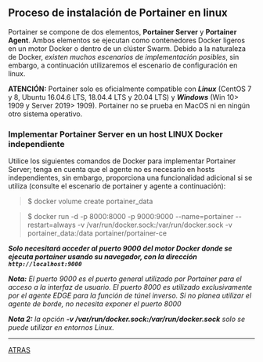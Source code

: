 ## Proceso de instalación de Portainer en linux

Portainer se compone de dos elementos, **Portainer Server** y **Portainer Agent**. Ambos elementos se ejecutan como contenedores Docker ligeros en un motor Docker o dentro de un clúster Swarm. Debido a la naturaleza de Docker, *existen muchos escenarios de implementación posibles*, sin embargo, a continuación utilizaremos el escenario de configuración en linux.

**ATENCIÓN:** Portainer solo es oficialmente compatible con ***Linux*** (CentOS 7 y 8, Ubuntu 16.04.6 LTS, 18.04.4 LTS y 20.04 LTS) y ***Windows*** (Win 10> 1909 y Server 2019> 1909). Portainer no se prueba en MacOS ni en ningún otro sistema operativo. 


### Implementar Portainer Server en un host LINUX Docker independiente

Utilice los siguientes comandos de Docker para implementar Portainer Server; tenga en cuenta que el agente no es necesario en hosts independientes, sin embargo, proporciona una funcionalidad adicional si se utiliza (consulte el escenario de portainer y agente a continuación): 

>$ docker volume create portainer_data

>$ docker run -d -p 8000:8000 -p 9000:9000 --name=portainer --restart=always -v /var/run/docker.sock:/var/run/docker.sock -v portainer_data:/data portainer/portainer-ce

***Solo necesitará acceder al puerto 9000 del motor Docker donde se ejecuta portainer usando su navegador, con la dirección `http://localhost:9000`***

***Nota:*** *El puerto 9000 es el puerto general utilizado por Portainer para el acceso a la interfaz de usuario. El puerto 8000 es utilizado exclusivamente por el agente EDGE para la función de túnel inverso. Si no planea utilizar el agente de borde, no necesita exponer el puerto 8000*

***Nota 2:*** *la opción* ***-v /var/run/docker.sock:/var/run/docker.sock*** *solo se puede utilizar en entornos Linux.*

---

[ATRAS](https://github.com/estebancr1993/docker-portainer)
